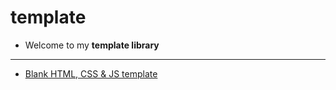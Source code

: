 # template

- Welcome to my **template library**

---

- [Blank HTML, CSS & JS template](./Blank-HTML-CSS-JS-template)
